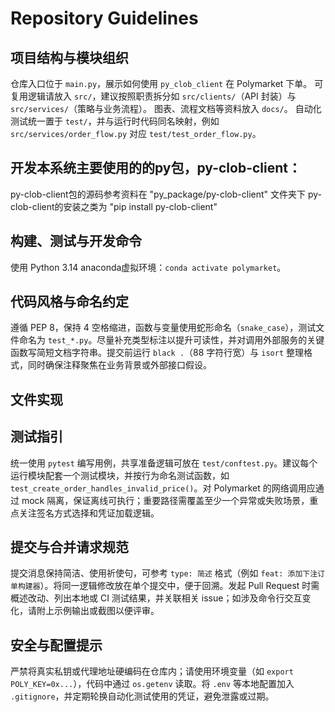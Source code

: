# Repository Guidelines

## 项目结构与模块组织
仓库入口位于 `main.py`，展示如何使用 `py_clob_client` 在 Polymarket 下单。
可复用逻辑请放入 `src/`，建议按照职责拆分如 `src/clients/`（API 封装）与 `src/services/`（策略与业务流程）。
图表、流程文档等资料放入 `docs/`。
自动化测试统一置于 `test/`，并与运行时代码同名映射，例如 `src/services/order_flow.py` 对应 `test/test_order_flow.py`。

## 开发本系统主要使用的的py包，py-clob-client：
py-clob-client包的源码参考资料在 "py_package/py-clob-client" 文件夹下
py-clob-client的安装之类为 "pip install py-clob-client"

## 构建、测试与开发命令
使用 Python 3.14 anaconda虚拟环境：`conda activate polymarket`。

## 代码风格与命名约定
遵循 PEP 8，保持 4 空格缩进，函数与变量使用蛇形命名（`snake_case`），测试文件命名为 `test_*.py`。尽量补充类型标注以提升可读性，并对调用外部服务的关键函数写简短文档字符串。提交前运行 `black .`（88 字符行宽）与 `isort` 整理格式，同时确保注释聚焦在业务背景或外部接口假设。

## 文件实现

## 测试指引
统一使用 `pytest` 编写用例，共享准备逻辑可放在 `test/conftest.py`。建议每个运行模块配套一个测试模块，并按行为命名测试函数，如 `test_create_order_handles_invalid_price()`。对 Polymarket 的网络调用应通过 mock 隔离，保证离线可执行；重要路径需覆盖至少一个异常或失败场景，重点关注签名方式选择和凭证加载逻辑。

## 提交与合并请求规范
提交消息保持简洁、使用祈使句，可参考 `type: 简述` 格式（例如 `feat: 添加下注订单构建器`）。将同一逻辑修改放在单个提交中，便于回溯。发起 Pull Request 时需概述改动、列出本地或 CI 测试结果，并关联相关 issue；如涉及命令行交互变化，请附上示例输出或截图以便评审。

## 安全与配置提示
严禁将真实私钥或代理地址硬编码在仓库内；请使用环境变量（如 `export POLY_KEY=0x...`），代码中通过 `os.getenv` 读取。将 `.env` 等本地配置加入 `.gitignore`，并定期轮换自动化测试使用的凭证，避免泄露或过期。
